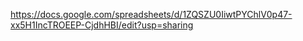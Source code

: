 https://docs.google.com/spreadsheets/d/1ZQSZU0IiwtPYChlV0p47-xx5H1IncTROEEP-CjdhHBI/edit?usp=sharing
